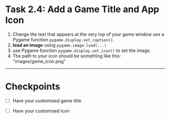 # Task 2.4: Add a Game Title and App Icon

1. Change the text that appears at the very top of your game window use a Pygame function `pygame.display.set_caption()`.
2. **load an image** using `pygame.image.load(...)`
3. use Pygame function `pygame.display.set_icon()` to set the image.
4. The path to your icon should be something like this: "images/game_icon.png"
---
# Checkpoints

- [ ] Have your customised game title

- [ ] Have your customised icon